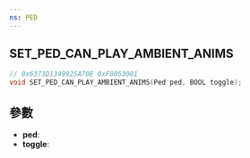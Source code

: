 ```yaml
---
ns: PED
---
```

## SET_PED_CAN_PLAY_AMBIENT_ANIMS

```c
// 0x6373D1349925A70E 0xF8053081
void SET_PED_CAN_PLAY_AMBIENT_ANIMS(Ped ped, BOOL toggle);
```


## 參數
* **ped**: 
* **toggle**: 

